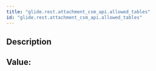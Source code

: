 ```yaml
---
title: "glide.rest.attachment_csm_api.allowed_tables"
id: "glide.rest.attachment_csm_api.allowed_tables"
---
```

## Description



## Value: 
```

```